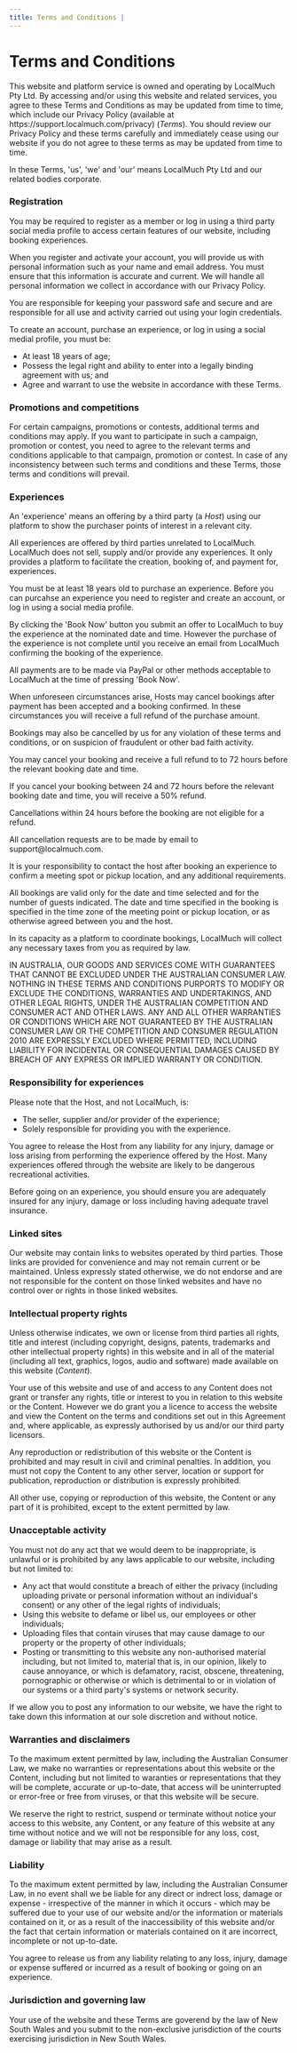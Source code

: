 ```yaml
---
title: Terms and Conditions |
---
```

<h1>Terms and Conditions</h1>
<p>This website and platform service is owned and operating by LocalMuch Pty Ltd. By accessing and/or using this website and related services, you agree to these Terms and Conditions as may be updated from time to time, which include our Privacy Policy (available at https://support.localmuch.com/privacy) (<em>Terms</em>).
You should review our Privacy Policy and these terms carefully and immediately cease using our website if you do not agree to these terms as may be updated from time to time.</p>

<p>In these Terms, 'us', 'we' and 'our' means LocalMuch Pty Ltd and our related bodies corporate.
<h3>Registration</h3>
<p>You may be required to register as a member or log in using a third party social media profile to access certain features of our website, including booking experiences.</p>
<p>When you register and activate your account, you will provide us with personal information such as your name and email address. You must ensure that this information is accurate and current. We will handle all personal information we collect in accordance with our Privacy Policy.</p>
<p>You are responsible for keeping your password safe and secure and are responsible for all use and activity carried out using your login credentials.</p>

<p>To create an account, purchase an experience, or log in using a social medial profile, you must be:</p>
<ul>
<li>At least 18 years of age;</li>
<li>Possess the legal right and ability to enter into a legally binding agreement with us; and</li>
<li>Agree and warrant to use the website in accordance with these Terms.</li>
</ul>
<h3>Promotions and competitions</h3>
<p>For certain campaigns, promotions or contests, additional terms and conditions may apply. If you want to participate in such a campaign, promotion or contest, you need to agree to the relevant terms and conditions applicable to that campaign, promotion or contest. In case of any inconsistency between such terms and conditions and these Terms, those terms and conditions will prevail.</p>
<h3>Experiences</h3>
<p>An 'experience' means an offering by a third party (a <em>Host</em>) using our platform to show the purchaser points of interest in a relevant city.</p>
<p>All experiences are offered by third parties unrelated to LocalMuch. LocalMuch does not sell, supply and/or provide any experiences. It only provides a platform to facilitate the creation, booking of, and payment for, experiences.</p>
<p>You must be at least 18 years old to purchase an experience. Before you can purcahse an experience you need to register and create an account, or log in using a social media profile.</p>
<p>By clicking the 'Book Now' button you submit an offer to LocalMuch to buy the experience at the nominated date and time. However the purchase of the experience is not complete until you receive an email from LocalMuch confirming the booking of the experience.</p>
<p>All payments are to be made via PayPal or other methods acceptable to LocalMuch at the time of pressing 'Book Now'.</p>
<p>When unforeseen circumstances arise, Hosts may cancel bookings after payment has been accepted and a booking confirmed. In these circumstances you will receive a full refund of the purchase amount.</p>
<p>Bookings may also be cancelled by us for any violation of these terms and conditions, or on suspicion of fraudulent or other bad faith activity.</p>
<p>You may cancel your booking and receive a full refund to to 72 hours before the relevant booking date and time.</p>
<p>If you cancel your booking between 24 and 72 hours before the relevant booking date and time, you will receive a 50% refund.</p>
<p>Cancellations within 24 hours before the booking are not eligible for a refund.</p>
<p>All cancellation requests are to be made by email to support@localmuch.com.</p>
<p>It is your responsibility to contact the host after booking an experience to confirm a meeting spot or pickup location, and any additional requirements.</p>
<p>All bookings are valid only for the date and time selected and for the number of guests indicated. The date and time specified in the booking is specified in the time zone of the meeting point or pickup location, or as otherwise agreed between you and the host.</p>
<p>In its capacity as a platform to coordinate bookings, LocalMuch will collect any necessary taxes from you as required by law.</p>
<p>IN AUSTRALIA, OUR GOODS AND SERVICES COME WITH GUARANTEES THAT CANNOT BE EXCLUDED UNDER THE AUSTRALIAN CONSUMER LAW. NOTHING IN THESE TERMS AND CONDITIONS PURPORTS TO MODIFY OR EXCLUDE THE CONDITIONS, WARRANTIES AND UNDERTAKINGS, AND OTHER LEGAL RIGHTS, UNDER THE AUSTRALIAN COMPETITION AND CONSUMER ACT AND OTHER LAWS. ANY AND ALL OTHER WARRANTIES OR CONDITIONS WHICH ARE NOT GUARANTEED BY THE AUSTRALIAN CONSUMER LAW OR THE COMPETITION AND CONSUMER REGULATION 2010 ARE EXPRESSLY EXCLUDED WHERE PERMITTED, INCLUDING LIABILITY FOR INCIDENTAL OR CONSEQUENTIAL DAMAGES CAUSED BY BREACH OF ANY EXPRESS OR IMPLIED WARRANTY OR CONDITION.</p>
<h3>Responsibility for experiences</h3>
<p>Please note that the Host, and not LocalMuch, is:</p>
<ul>
<li>The seller, supplier and/or provider of the experience;</li>
<li>Solely responsible for providing you with the experience.</li>
</ul>
<p>You agree to release the Host from any liability for any injury, damage or loss arising from performing the experience offered by the Host. Many experiences offered through the website are likely to be dangerous recreational activities.</p>
<p>Before going on an experience, you should ensure you are adequately insured for any injury, damage or loss including having adequate travel insurance.</p>
<h3>Linked sites</h3>
Our website may contain links to websites operated by third parties. Those links are provided for convenience and may not remain current or be maintained. Unless expressly stated otherwise, we do not endorse and are not responsible for the content on those linked websites and have no control over or rights in those linked websites.</p>
<h3> Intellectual property rights </h3>
<p> Unless otherwise indicates, we own or license from third parties all rights, title and interest (including copyright, designs, patents, trademarks and other intellectual property rights) in this website and in all of the material (including all text, graphics, logos, audio and software) made available on this website (<em>Content</em>).</p>
<p>Your use of this website and use of and access to any Content does not grant or transfer any rights, title or interest to you in relation to this website or the Content. However we do grant you a licence to access the website and view the Content on the terms and conditions set out in this Agreement and, where applicable, as expressly authorised by us and/or our third party licensors.</p>
<p>Any reproduction or redistribution of this website or the Content is prohibited and may result in civil and criminal penalties. In addition, you must not copy the Content to any other server, location or support for publication, reproduction or distribution is expressly prohibited.</p>
<p>All other use, copying or reproduction of this website, the Content or any part of it is prohibited, except to the extent permitted by law.</p>
<h3>Unacceptable activity</h3>
<p>You must not do any act that we would deem to be inappropriate, is unlawful or is prohibited by any laws applicable to our website, including but not limited to:</p>
<ul>
<li>Any act that would constitute a breach of either the privacy (including uploading private or personal information without an individual's consent) or any other of the legal rights of individuals;</li>
<li>Using this website to defame or libel us, our employees or other individuals;</li>
<li>Uploading files that contain viruses that may cause damage to our property or the property of other individuals;</li>
<li>Posting or transmitting to this website any non-authorised material including, but not limited to, material that is, in our opinion, likely to cause annoyance, or which is defamatory, racist, obscene, threatening, pornographic or otherwise or which is detrimental to or in violation of our systems or a third party's systems or network security.</li>
</ul>
<p>If we allow you to post any information to our website, we have the right to take down this information at our sole discretion and without notice.</p>
<h3>Warranties and disclaimers</h3>
<p>To the maximum extent permitted by law, including the Australian Consumer Law, we make no warranties or representations about this website or the Content, including but not limited to waranties or representations that they will be complete, accurate or up-to-date, that access will be uninterrupted or error-free or free from viruses, or that this website will be secure.</p>
<p>We reserve the right to restrict, suspend or terminate without notice your access to this website, any Content, or any feature of this website at any time without notice and we will not be responsible for any loss, cost, damage or liability that may arise as a result.</p>
<h3>Liability</h3>
<p>To the maximum extent permitted by law, including the Australian Consumer Law, in no event shall we be liable for any direct or indrect loss, damage or expense - irrespective of the manner in which it occurs - which may be suffered due to your use of our website and/or the information or materials contained on it, or as a result of the inaccessibility of this website and/or the fact that certain information or materials contained on it are incorrect, incomplete or not up-to-date.</p>
<p>You agree to release us from any liability relating to any loss, injury, damage or expense suffered or incurred as a result of booking or going on an experience.</p>
<h3>Jurisdiction and governing law</h3>
<p>Your use of the website and these Terms are goverend by the law of New South Wales and you submit to the non-exclusive jurisdiction of the courts exercising jurisdiction in New South Wales.</p>

